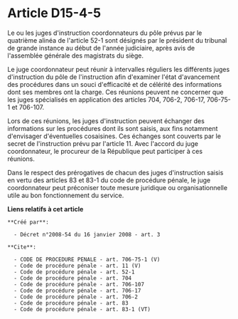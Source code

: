 # Article D15-4-5

Le ou les juges d'instruction coordonnateurs du pôle prévus par le quatrième alinéa de l'article 52-1 sont désignés par le
président du tribunal de grande instance au début de l'année judiciaire, après avis de l'assemblée générale des magistrats du
siège. 

Le juge coordonnateur peut réunir à intervalles réguliers les différents juges d'instruction du pôle de l'instruction afin
d'examiner l'état d'avancement des procédures dans un souci d'efficacité et de célérité des informations dont ses membres ont
la charge. Ces réunions peuvent ne concerner que les juges spécialisés en application des articles 704, 706-2, 706-17,
706-75-1 et 706-107. 

Lors de ces réunions, les juges d'instruction peuvent échanger des informations sur les procédures dont ils sont saisis, aux
fins notamment d'envisager d'éventuelles cosaisines. Ces échanges sont couverts par le secret de l'instruction prévu par
l'article 11. Avec l'accord du juge coordonnateur, le procureur de la République peut participer à ces réunions. 

Dans le respect des prérogatives de chacun des juges d'instruction saisis en vertu des articles 83 et 83-1 du code de
procédure pénale, le juge coordonnateur peut préconiser toute mesure juridique ou organisationnelle utile au bon
fonctionnement du service.

**Liens relatifs à cet article**

	**Créé par**:

	  - Décret n°2008-54 du 16 janvier 2008 - art. 3

	**Cite**:

	  - CODE DE PROCEDURE PENALE - art. 706-75-1 (V)
	  - Code de procédure pénale - art. 11 (V)
	  - Code de procédure pénale - art. 52-1
	  - Code de procédure pénale - art. 704
	  - Code de procédure pénale - art. 706-107
	  - Code de procédure pénale - art. 706-17
	  - Code de procédure pénale - art. 706-2
	  - Code de procédure pénale - art. 83
	  - Code de procédure pénale - art. 83-1 (VT)
